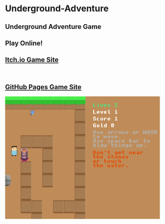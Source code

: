 # Underground-Adventure
<h2>Underground Adventure Game</h2>

<h2>Play Online!</h2>
<h2><a href="https://groeneveld.itch.io/" target="_blank" rel="noopener noreferrer">Itch.io Game Site</a></h2>
<br>
<h2><a href="https://groeneveldwoodstock.github.io/Underground-Adventure/" target="_blank" rel="noopener noreferrer">GitHub Pages Game Site</a></h2>
<img src="https://github.com/groeneveldwoodstock/Underground-Adventure/blob/main/cover.png" alt="game image">
  </body>
